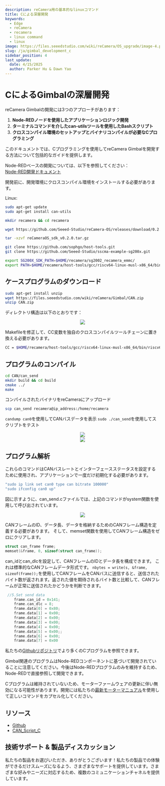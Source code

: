 ```yaml
---
description: reCamera用の基本的なlinuxコマンド
title: Cによる深層開発
keywords:
  - Edge
  - reCamera
  - recamera
  - linux command
  - linux
image: https://files.seeedstudio.com/wiki/reCamera/OS_upgrade/image-4.png
slug: /ja/gimbal_development_c
sidebar_position: 4
last_update:
  date: 4/15/2025
  author: Parker Hu & Dawn Yao
---
```


# CによるGimbalの深層開発

reCamera Gimbalの開発には3つのアプローチがあります：

1. **Node-REDノードを使用したアプリケーションロジック開発**
2. **ターミナルコマンドを介したcan-utilsツールを使用したBashスクリプト**  
3. **クロスコンパイル環境のセットアップとバイナリコンパイルが必要なCプログラミング**

このドキュメントでは、Cプログラミングを使用してreCamera Gimbalを開発する方法について包括的なガイドを提供します。

Node-REDベースの開発については、以下を参照してください：  
[Node-RED開発ドキュメント](https://wiki.seeedstudio.com/ja/recamera_gimbal_node_red/)

開発前に、開発環境にクロスコンパイル環境をインストールする必要があります。

Linux:

```bash
sudo apt-get update
sudo apt-get install can-utils

mkdir recamera && cd recamera

wget https://github.com/Seeed-Studio/reCamera-OS/releases/download/0.2.0/reCameraOS_sdk_v0.2.0.tar.gz

tar -xzvf reCameraOS_sdk_v0.2.0.tar.gz

git clone https://github.com/sophgo/host-tools.git
git clone https://github.com/Seeed-Studio/sscma-example-sg200x.git

export SG200X_SDK_PATH=$HOME/recamera/sg2002_recamera_emmc/
export PATH=$HOME/recamera/host-tools/gcc/riscv64-linux-musl-x86_64/bin:$PATH

```
## ケースプログラムのダウンロード

```bash
sudo apt-get install unzip
wget https://files.seeedstudio.com/wiki/reCamera/Gimbal/CAN.zip
unzip CAN.zip
```
ディレクトリ構造は以下のとおりです：

<div align="center"><img width={600} src="https://files.seeedstudio.com/wiki/reCamera/Gimbal/CAN_Directory.png" /></div>

Makefileを修正して、CC変数を独自のクロスコンパイルツールチェーンに置き換える必要があります。

```bash
CC = $HOME/recamera/host-tools/gcc/riscv64-linux-musl-x86_64/bin/riscv64-unknown-linux-musl-gcc
```

## プログラムのコンパイル

```bash
cd CAN/can_send
mkdir build && cd build
cmake ../
make
```

コンパイルされたバイナリをreCameraにアップロード

```bash
scp can_send recamera@ip_address:/home/recamera
```

`candump can0`を使用してCANバスデータを表示
`sudo ./can_send`を使用してスクリプトをテスト

<div align="center"><img width={600} src="https://files.seeedstudio.com/wiki/reCamera/Gimbal/can_send.png" /></div>

<div align="center"><img width={600} src="https://files.seeedstudio.com/wiki/reCamera/Gimbal/can_dump.png" /></div>

## プログラム解析

これらのコマンドはCANバスレートとインターフェースステータスを設定するために使用され、アプリケーションで一度だけ初期化する必要があります。

```bash
"sudo ip link set can0 type can bitrate 100000"
"sudo ifconfig can0 up"
```
図に示すように、can_send.cファイルでは、上記のコマンドがsystem関数を使用して呼び出されています。

<div align="center"><img width={600} src="https://files.seeedstudio.com/wiki/reCamera/Gimbal/Initialization_can0.png" /></div>

CANフレームのID、データ長、データを格納するためのCANフレーム構造を定義する必要があります。
そして、memset関数を使用してCANフレーム構造をゼロにクリアします。

```c
struct can_frame frame;
memset(&frame, 0, sizeof(struct can_frame));
```

can_idとcan_dlcを設定して、CANフレームのIDとデータ長を構成できます。
これは標準的なCANフレームデータ形式です。
`nbytes = write(s, &frame, sizeof(frame));`を使用してCANフレームをCANバスに送信すると、送信されたバイト数が返されます。返された値を期待されるバイト数と比較して、CANフレームが正常に送信されたかどうかを判断できます。

```c
 //5.Set send data
    frame.can_id = 0x141;
    frame.can_dlc = 8;
    frame.data[0] = 0x80;
    frame.data[1] = 0x00;
    frame.data[2] = 0x00;
    frame.data[3] = 0x00;
    frame.data[4] = 0x00;
    frame.data[5] = 0x00;;
    frame.data[6] = 0x00;
    frame.data[7] = 0x00
```

私たちの[Githubリポジトリ](https://github.com/Seeed-Studio/OSHW-reCamera-Series/tree/main/reCamera_Gimbal/src)でより多くのCプログラムを参照できます。

Gimbal関連のプログラムはNode-REDコンポーネントに基づいて開発されていることに注意してください。今後はNode-REDプログラムのみを維持するため、Node-REDで直接参照して開発できます。

Cプログラムは維持されていないため、モーターファームウェアの更新に伴い無効になる可能性があります。開発には私たちの[最新モーターマニュアル](https://github.com/Seeed-Studio/OSHW-reCamera-Series/blob/main/reCamera_Gimbal/MotorTools/EN/CAN_Protocol_DescriptionV2.36.pdf)を使用して正しいコマンドをカプセル化してください。


## リソース

- [Github](https://github.com/Seeed-Studio/OSHW-reCamera-Series)
- [CAN_Script_C](https://files.seeedstudio.com/wiki/reCamera/Gimbal/CAN.zip)

## 技術サポート & 製品ディスカッション

私たちの製品をお選びいただき、ありがとうございます！私たちの製品での体験ができるだけスムーズになるよう、さまざまなサポートを提供しています。さまざまな好みやニーズに対応するため、複数のコミュニケーションチャネルを提供しています。

<div class="button_tech_support_container">
<a href="https://forum.seeedstudio.com/" class="button_forum"></a> 
<a href="https://www.seeedstudio.com/contacts" class="button_email"></a>
</div>

<div class="button_tech_support_container">
<a href="https://discord.gg/eWkprNDMU7" class="button_discord"></a> 
<a href="https://github.com/Seeed-Studio/wiki-documents/discussions/69" class="button_discussion"></a>
</div>